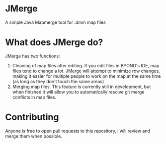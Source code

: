 # JMerge
A simple Java Mapmerge tool for .dmm map files

# What does JMerge do?
JMerge has two functions:
1. Cleaning of map files after editing. If you edit files in BYOND's IDE, map files tend to change a lot. JMerge will attempt to minimize row changes, making it easier for multiple people to work on the map at the same time (as long as they don't touch the same areas)
2. Merging map files. This feature is currently still in development, but when finished it will allow you to automatically resolve git merge conflicts in map files.

# Contributing
Anyone is free to open pull requests to this repository, i will review and merge them when possible.
